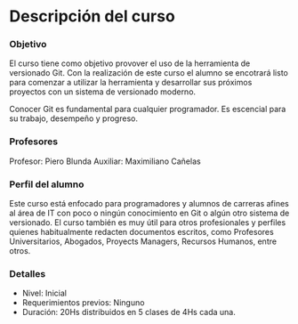 # Descripción del curso

### Objetivo

El curso tiene como objetivo provover el uso de la herramienta de versionado Git. Con la realización de este curso el alumno se encotrará listo para comenzar a utilizar la herramienta y desarrollar sus próximos proyectos con un sistema de versionado moderno.

Conocer Git es fundamental para cualquier programador. Es escencial para su trabajo, desempeño y progreso.

### Profesores

Profesor: Piero Blunda
Auxiliar: Maximiliano Cañelas

### Perfil del alumno

Este curso está enfocado para programadores y alumnos de carreras afines al área de IT con poco o ningún conocimiento en Git o algún otro sistema de versionado. El curso también es muy útil para otros profesionales y perfiles quienes habitualmente redacten documentos escritos, como Profesores Universitarios, Abogados, Proyects Managers, Recursos Humanos, entre otros.

### Detalles

* Nivel: Inicial
* Requerimientos previos: Ninguno
* Duración: 20Hs distribuidos en 5 clases de 4Hs cada una.